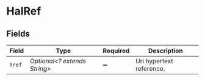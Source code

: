 # HalRef


## Fields

| Field                        | Type                         | Required                     | Description                  |
| ---------------------------- | ---------------------------- | ---------------------------- | ---------------------------- |
| `href`                       | *Optional<? extends String>* | :heavy_minus_sign:           | Uri hypertext reference.     |